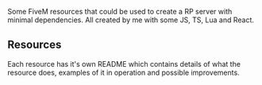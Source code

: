 Some FiveM resources that could be used to create a RP server with minimal dependencies. All created by me with some JS, TS, Lua and React.

## Resources
Each resource has it's own README which contains details of what the resource does, examples of it in operation and possible improvements.
